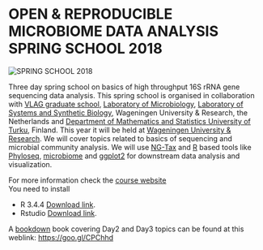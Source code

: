 # OPEN & REPRODUCIBLE MICROBIOME DATA ANALYSIS SPRING SCHOOL 2018  

![SPRING SCHOOL 2018](https://github.com/mibwurrepo/Microbial-bioinformatics-introductory-course-Material-2018/blob/master/images/logos.png)

Three day spring school on basics of high throughput 16S rRNA gene sequencing data analysis. This spring school is organised in collaboration with [VLAG graduate school](https://www.vlaggraduateschool.nl/en.htm), [Laboratory of Microbiology](https://www.wur.nl/en/Expertise-Services/Chair-groups/Agrotechnology-and-Food-Sciences/Laboratory-of-Microbiology.htm), [Laboratory of Systems and Synthetic Biology](http://systemsbiology.nl), Wageningen University & Research, the Netherlands and [Department of Mathematics and Statistics University of Turku](https://www.utu.fi/en/units/sci/units/math/Pages/home.aspx), Finland. This year it will be held at [Wageningen University & Research](https://www.wur.nl/en.htm). We will cover topics related to basics of sequencing and microbial community analysis. We will use [NG-Tax]( https://f1000research.com/articles/5-1791/v1) and [R](https://www.r-project.org/) based tools like [Phyloseq](http://journals.plos.org/plosone/article?id=10.1371/journal.pone.0061217), [microbiome](http://microbiome.github.io/microbiome/) and [ggplot2](http://ggplot2.org/) for downstream data analysis and visualization.   

For more information check the [course website](https://mibwurrepo.github.io/OPEN-REPRODUCIBLE-MICROBIOME-DATA-ANALYSIS-2018/)  
You need to install  

* R 3.4.4 [Download link](https://cran.r-project.org/bin/windows/base/old/3.4.4/).  
* Rstudio [Download link](https://www.rstudio.com/products/rstudio/download/).

A [bookdown](https://bookdown.org/) book covering Day2 and Day3 topics can be found at this weblink: https://goo.gl/CPChhd
